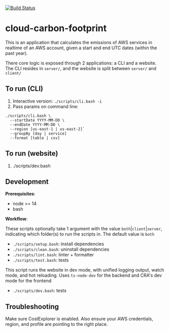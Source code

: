 [![Build Status](https://travis-ci.com/dtoakley/cloud-carbon-footprint.svg?token=NzrMQqD3umSypwStq1MQ&branch=trunk)](https://travis-ci.com/dtoakley/cloud-carbon-footprint)

# cloud-carbon-footprint

This is an application that calculates the emissions of AWS services in realtime of an AWS account, given a start and end UTC dates (within the past year).

There core logic is exposed through 2 applications: a CLI and a website. The CLI resides in `server/`, and the website is split between `server/` and `client/`

## To run (CLI)
  1. Interactive version: `./scripts/cli.bash -i`
  2. Pass params on command line: 
  ```
  ./scripts/cli.bash \
    --startDate YYYY-MM-DD \
    --endDate YYYY-MM-DD \
    --region [us-east-1 | us-east-2]`
    --groupBy [day | service]
    --format [table | csv]
  ```

## To run (website)
  1. ./scripts/dev.bash

## Development
**Prerequisites**:
  - node >= 14
  - bash

**Workflow**:

These scripts optionally take 1 argument with the value `both`|`client`|`server`, indicating which folder(s) to run the scripts in. The default value is `both`
  - `./scripts/setup.bash`: install dependencies
  - `./scripts/clean.bash`: uninstall dependencies
  - `./scripts/lint.bash`: linter + formatter
  - `./scripts/test.bash`: tests

This script runs the website in dev mode, with unified logging output, watch mode, and hot reloading. Uses `ts-node-dev` for the backend and CRA's dev mode for the frontend
  - `./scripts/dev.bash`: tests

## Troubleshooting
Make sure CostExplorer is enabled. Also ensure your AWS credentials, region, and profile are pointing to the right place.
